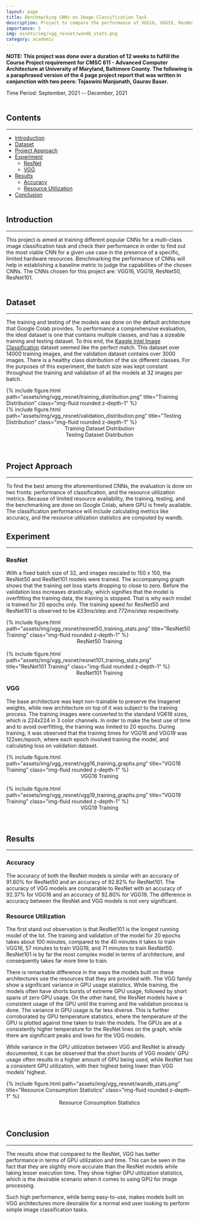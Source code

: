 ```yaml
---
layout: page
title: Benchmarking CNNs on Image Classification Task
description: Project to compare the performance of VGG16, VGG19, ResNet50, and ResNet101 on an image classification task.
importance: 5
img: assets/img/vgg_resnet/wandb_stats.png
category: academic
---
```


**NOTE: This project was done over a duration of 12 weeks to fulfill the Course Project requirement for CMSC 611 - Advanced Computer Architecture at University of Maryland, Baltimore County. The following is a paraphrased version of the 4 page project report that was written in conjunction with two peers: Tejaswini Manjunath, Gaurav Baser.**

Time Period: September, 2021 -- December, 2021
<br><br>

## Contents
-----
* [Introduction](#introduction)
* [Dataset](#dataset)
* [Project Approach](#project-approach)
* [Experiment](#experiment)
  * [ResNet](#resnet)
  * [VGG](#vgg)
* [Results](#results)
  * [Accuracy](#accuracy)
  * [Resource Utilization](#resource-utilization)
* [Conclusion](#conclusion)
<br><br>


## Introduction
-----
This project is aimed at training different popular CNNs for a multi-class image classification task and check their performance in order to find out the most viable CNN for a given use case in the presence of a specific, limited hardware resources. Benchmarking the performance of CNNs will help in establishing a baseline metric to judge the capabilities of the chosen CNNs. The CNNs chosen for this project are: VGG16, VGG19, ResNet50, ResNet101.
<br><br>

## Dataset
-----
The training and testing of the models was done on the default architecture that Google Colab provides. To performance a comprehensive evaluation, the ideal dataset is one that contains multiple classes, and has a sizeable training and testing dataset. To this end, the [Kaggle Intel Image Classification](https://www.kaggle.com/datasets/puneet6060/intel-image-classification) dataset seemed like the perfect match. This dataset over 14000 training images, and the validation dataset contains over 3000 images. There is a healthy class distribution of the six different classes. For the purposes of this experiment, the batch size was kept constant throughout the training and validation of all the models at 32 images per batch.

<div class="row">
	<div class="col-sm mt-3 mt-md-0">
		{% include figure.html path="assets/img/vgg_resnet/training_distribution.png" title="Training Distribution" class="img-fluid rounded z-depth-1" %}
	</div>
	<div class="col-sm mt-3 mt-md-0">
		{% include figure.html path="assets/img/vgg_resnet/validation_distribution.png" title="Testing Distribution" class="img-fluid rounded z-depth-1" %}
	</div>
</div>

<div class="row">
	<div class="col-sm mt-3 mt-md-0" style="text-align: center;vertical-align: middle;">
		Training Dataset Distribution
	</div>
	<div class="col-sm mt-3 mt-md-0" style="text-align: center;vertical-align: middle;">
		Testing Dataset Distribution
	</div>
</div>
<br><br>

## Project Approach
-----
To find the best among the aforementioned CNNs, the evaluation is done on two fronts: performance of classification, and the resource utilization metrics. Because of limited resource availability, the training, testing, and the benchmarking are done on Google Colab, where GPU is freely available. The classification performance will include calculating metrics like accuracy, and the resource utilization statistics are computed by wandb.


## Experiment
-----
### ResNet
With a fixed batch size of 32, and images rescaled to 150 x 150, the ResNet50 and ResNet101 models were trained. The accompanying graph shows that the training set loss starts dropping to close to zero. Before the validation loss increases drastically, which signifies that the model is overfitting the training data, the training is stopped. That is why each model is trained for 20 epochs only. The training speed for ResNet50 and ResNet101 is observed to be 433ms/step and 772ms/step respectively.

<div class="row">
	<div class="col-sm mt-3 mt-md-0">
		{% include figure.html path="assets/img/vgg_resnet/resnet50_training_stats.png" title="ResNet50 Training" class="img-fluid rounded z-depth-1" %}
	</div>
</div>
<div class="row">
	<div class="col-sm mt-3 mt-md-0" style="text-align: center;vertical-align: middle;">
		ResNet50 Training
	</div>
</div>
<br>
<div class="row">
	<div class="col-sm mt-3 mt-md-0">
		{% include figure.html path="assets/img/vgg_resnet/resnet101_training_stats.png" title="ResNet101 Training" class="img-fluid rounded z-depth-1" %}
	</div>
</div>
<div class=row>
	<div class="col-sm mt-3 mt-md-0" style="text-align: center;vertical-align: middle;">
		ResNet101 Training
	</div>
</div>

### VGG
The base architecture was kept non-trainable to preserve the Imagenet weights, while new architecture on top of it was subject to the training process. The training images were converted to the standard VG616 sizes, which is 224x224 in 3 color channels. In order to make the best use of time and to avoid overfitting, the training was limited to 20 epochs. During training, it was observed that the training times for VGG16 and VGG19 was 122sec/epoch, where each epoch involved training the model, and calculating loss on validation dataset.

<div class="row">
	<div class="col-sm mt-3 mt-md-0">
		{% include figure.html path="assets/img/vgg_resnet/vgg16_training_graphs.png" title="VGG16 Training" class="img-fluid rounded z-depth-1" %}
	</div>
</div>
<div class="row">
	<div class="col-sm mt-3 mt-md-0" style="text-align: center;vertical-align: middle;">
		VGG16 Training
	</div>
</div>
<br>
<div class="row">
	<div class="col-sm mt-3 mt-md-0">
		{% include figure.html path="assets/img/vgg_resnet/vgg19_training_graphs.png" title="VGG19 Training" class="img-fluid rounded z-depth-1" %}
	</div>
</div>
<div class="row">
	<div class="col-sm mt-3 mt-md-0" style="text-align: center;vertical-align: middle;">
		VGG19 Training
	</div>
</div>
<br><br>


## Results
-----
### Accuracy
The accuracy of both the ResNet models is similar with an accuracy of 91.60% for ResNet50 and an accuracy of 92.82% for ResNet101. The accuracy of VGG models are comparable to ResNet with an accuracy of 92.37% for VGG16 and an accuracy of 92.80% for VGG19. The difference in accuracy between the ResNet and VGG models is not very significant.

### Resource Utilization
The first stand out observation is that ResNet101 is the longest running model of the lot. The training and validation of the model for 20 epochs takes about 100 minutes, compared to the 40 minutes it takes to train VGG16, 57 minutes to train VGG19, and 71 minutes to train ResNet50. ResNet101 is by far the most complex model in terms of architecture, and consequently takes far more time to train.

There is remarkable difference in the ways the models built on these architectures use the resources that they are provided with. The VGG family show a significant variance in GPU usage statistics. While training, the models often have shorts bursts of extreme GPU usage, followed by short spans of zero GPU usage. On the other hand, the ResNet models have a consistent usage of the GPU until the training and the validation process is done. The variance in GPU usage is far less diverse. This is further corroborated by GPU temperature statistics, where the temperature of the GPU is plotted against time taken to train the models. The GPUs are at a consistently higher temperature for the ResNet lines on the graph, while there are significant peaks and lows for the VGG models. 

While variance in the GPU utilization between VGG and ResNet is already documented, it can be observed that the short bursts of VGG models’ GPU usage often results in a higher amount of GPU being used, while ResNet has a consistent GPU utilization, with their highest being lower than VGG models’ highest.

<div class="row">
	<div class="col-sm mt-3 mt-md-0">
		{% include figure.html path="assets/img/vgg_resnet/wandb_stats.png" title="Resource Consumption Statistics" class="img-fluid rounded z-depth-1" %}
	</div>
</div>
<div class="row">
	<div class="col-sm mt-3 mt-md-0" style="text-align: center;vertical-align: middle;">
		Resource Consumption Statistics
	</div>
</div>
<br><br>

## Conclusion
-----
The results show that compared to the ResNet, VGG has better performance in terms of GPU utilization and time. This can be seen in the fact that they are slightly more accurate than the ResNet models while taking lesser execution time. They show higher GPU utilization statistics, which is the desirable scenario when it comes to using GPU for image processing.

Such high performance, while being easy-to-use, makes models built on VGG architectures more desirable for a normal end user looking to perform simple image classification tasks.
